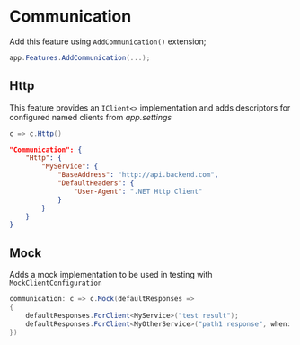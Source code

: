 # Communication

Add this feature using `AddCommunication()` extension;

```csharp
app.Features.AddCommunication(...);
```

## Http

This feature provides an `IClient<>` implementation and adds descriptors for 
configured named clients from _app.settings_

```csharp
c => c.Http()
```
```json
"Communication": {
    "Http": {
        "MyService": {
            "BaseAddress": "http://api.backend.com",
            "DefaultHeaders": {
                "User-Agent": ".NET Http Client"
            }
        }
    }
}
```

## Mock

Adds a mock implementation to be used in testing with `MockClientConfiguration`

```csharp
communication: c => c.Mock(defaultResponses =>
{
    defaultResponses.ForClient<MyService>("test result");
    defaultResponses.ForClient<MyOtherService>("path1 response", when: r => r.UrlOrPath.Equals("path1"));
})
```